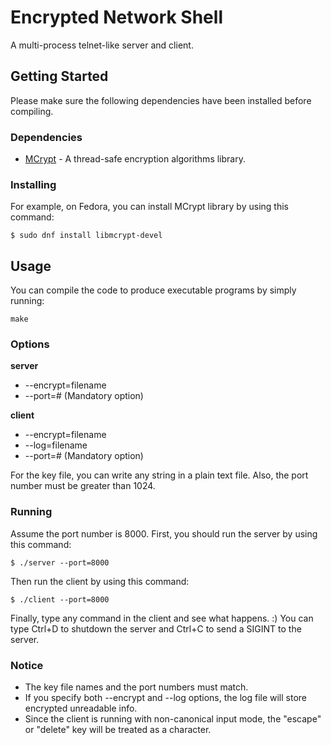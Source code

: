 # Encrypted Network Shell
A multi-process telnet-like server and client.
## Getting Started
Please make sure the following dependencies have been installed before compiling.
### Dependencies
* [MCrypt](http://mcrypt.sourceforge.net/) - A thread-safe encryption algorithms library.
### Installing
For example, on Fedora, you can install MCrypt library by using this command:
```
$ sudo dnf install libmcrypt-devel
```
## Usage
You can compile the code to produce executable programs by simply running:
```
make
```
### Options
**server**
* --encrypt=filename
* --port=# (Mandatory option)

**client**
* --encrypt=filename
* --log=filename
* --port=# (Mandatory option)

For the key file, you can write any string in a plain text file. Also, the port number must be greater than 1024.
### Running
Assume the port number is 8000. First, you should run the server by using this command:
```
$ ./server --port=8000
```
Then run the client by using this command:
```
$ ./client --port=8000
```
Finally, type any command in the client and see what happens. :)
You can type Ctrl+D to shutdown the server and Ctrl+C to send a SIGINT to the server.
### Notice
* The key file names and the port numbers must match.
* If you specify both --encrypt and --log options, the log file will store encrypted unreadable info.
* Since the client is running with non-canonical input mode, the "escape" or "delete" key will be treated as a character.